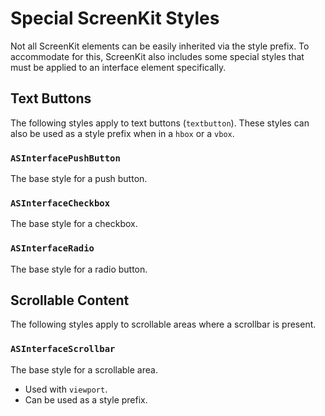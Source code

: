 # Special ScreenKit Styles

Not all ScreenKit elements can be easily inherited via the style prefix. To accommodate for this, ScreenKit also includes some special styles that must be applied to an interface element specifically.

## Text Buttons

The following styles apply to text buttons (`textbutton`). These styles can also be used as a style prefix when in a `hbox` or a `vbox`.

### `ASInterfacePushButton`
The base style for a push button.

### `ASInterfaceCheckbox`
The base style for a checkbox.

### `ASInterfaceRadio`
The base style for a radio button.

## Scrollable Content
The following styles apply to scrollable areas where a scrollbar is present.

### `ASInterfaceScrollbar`
The base style for a scrollable area.

- Used with `viewport`.
- Can be used as a style prefix.